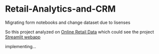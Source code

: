 # Retail-Analytics-and-CRM

Migrating form notebooks and change dataset due to lisenses

So this project analyzed on [Online Retail Data](https://archive.ics.uci.edu/ml/datasets/online+retail) which could see the project [Streamlit webapp](https://natapollim-retail-analytics-and--0-customer-segmentation-e6fszl.streamlit.app/)

implementing...
